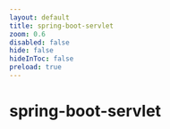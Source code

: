 ```yaml
---
layout: default 
title: spring-boot-servlet  
zoom: 0.6   
disabled: false 
hide: false 
hideInToc: false    
preload: true   
---
```



# spring-boot-servlet   
